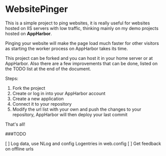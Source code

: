 WebsitePinger
=============

This is a simple project to ping websites, it is really useful for websites hosted on IIS servers with low traffic, thinking mainly on my demo projects hosted on **AppHarbor**.

Pinging your website will make the page load much faster for other visitors as starting the worker process on AppHarbor takes its time.

This project can be forked and you can host it in your home server or at AppHarbor. Also there are a few improvements that can be done, listed on the TODO list at the end of the document.

Steps:

1. Fork the project
2. Create or log in into your AppHarbor account
3. Create a new application
4. Connect it to your repository
5. Modify the url list with your own and push the changes to your repository, AppHarbor will then deploy your last commit

That's all!


###TODO

[ ] Log data, use NLog and config Logentries in web.config
[ ] Get feedback on offline urls

